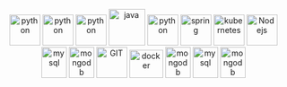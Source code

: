 <p align="center">
  <img src="https://www.vectorlogo.zone/logos/w3_html5/w3_html5-icon.svg" alt="python" width="55" height="55"/>
  <img src="https://www.vectorlogo.zone/logos/w3_css/w3_css-icon.svg" alt="python" width="55" height="55"/>
  <img src="https://www.vectorlogo.zone/logos/javascript/javascript-icon.svg" alt="python" width="55" height="55"/>
  <img src="https://www.vectorlogo.zone/logos/reactjs/reactjs-icon.svg" alt="java" width="65" height="65"/> 
  <img src="https://www.vectorlogo.zone/logos/typescriptlang/typescriptlang-icon.svg" alt="python" width="55" height="55"/>
  <img src="https://www.vectorlogo.zone/logos/graphql/graphql-icon.svg" alt="spring" width="55" height="55"/>
  <img src="https://www.vectorlogo.zone/logos/jestjsio/jestjsio-icon.svg" alt="kubernetes" width="55" height="55"/>
  <img src="https://www.vectorlogo.zone/logos/nodejs/nodejs-icon.svg" alt="Nodejs" width="55" height="55"/>
  <img src="https://www.vectorlogo.zone/logos/mysql/mysql-icon.svg" alt="mysql" width="45" height="55"/>
  <img src="https://www.vectorlogo.zone/logos/mongodb/mongodb-icon.svg" alt="mongodb" width="45" height="55"/>
  <img src="https://www.vectorlogo.zone/logos/git-scm/git-scm-icon.svg" alt="GIT" width="55" height="55"/> 
  <img src="https://www.vectorlogo.zone/logos/docker/docker-official.svg" alt="docker" width="60" height="50"/>
  <img src="https://www.vectorlogo.zone/logos/amazon_aws/amazon_aws-icon.svg" alt="mongodb" width="45" height="55"/>
  <img src="https://www.vectorlogo.zone/logos/figma/figma-icon.svg" alt="mysql" width="45" height="55"/>
  <img src="https://www.vectorlogo.zone/logos/atlassian_jira/atlassian_jira-icon.svg" alt="mongodb" width="45" height="55"/>
</p>

